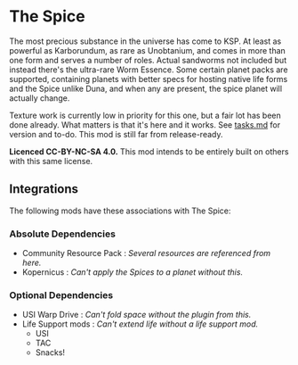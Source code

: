 # The Spice
The most precious substance in the universe has come to KSP. At least as powerful as Karborundum, as rare as Unobtanium, and comes in more than one form and serves a number of roles. Actual sandworms not included but instead there's the ultra-rare Worm Essence. Some certain planet packs are supported, containing planets with better specs for hosting native life forms and the Spice unlike Duna, and when any are present, the spice planet will actually change.

Texture work is currently low in priority for this one, but a fair lot has been done already. What matters is that it's here and it works. See [tasks.md](https://github.com/JadeOfMaar/KSP-TheSpice/blob/master/tasks.md) for version and to-do. This mod is still far from release-ready.  
  
**Licenced CC-BY-NC-SA 4.0.** This mod intends to be entirely built on others with this same license.

## Integrations
The following mods have these associations with The Spice:

### Absolute Dependencies
* Community Resource Pack : _Several resources are referenced from here._
* Kopernicus : _Can't apply the Spices to a planet without this._
  
### Optional Dependencies
* USI Warp Drive : _Can't fold space without the plugin from this._
* Life Support mods : _Can't extend life without a life support mod._
  * USI
  * TAC
  * Snacks!